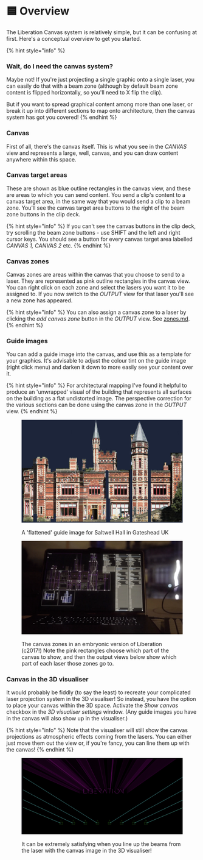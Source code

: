 # 🟦 Overview

The Liberation Canvas system is relatively simple, but it can be confusing at first. Here's a conceptual overview to get you started.&#x20;

{% hint style="info" %}
### Wait, do I need the canvas system?

Maybe not! If you're just projecting a single graphic onto a single laser, you can easily do that with a beam zone (although by default beam zone content is flipped horizontally, so you'll need to X flip the clip).&#x20;

But if you want to spread graphical content among more than one laser, or break it up into different sections to map onto architecture, then the canvas system has got you covered!&#x20;
{% endhint %}

### Canvas

First of all, there's the canvas itself. This is what you see in the _CANVAS_ view and represents a large, well, canvas, and you can draw content anywhere within this space.&#x20;

### Canvas target areas

These are shown as blue outline rectangles in the canvas view, and these are areas to which you can send content. You send a clip's content to a canvas target area, in the same way that you would send a clip to a beam zone. You'll see the canvas target area buttons to the right of the beam zone buttons in the clip deck.&#x20;

{% hint style="info" %}
If you can't see the canvas buttons in the clip deck, try scrolling the beam zone buttons - use SHIFT and the left and right cursor keys. You should see a button for every canvas target area labelled _CANVAS 1, CANVAS 2_ etc.&#x20;
{% endhint %}

### Canvas zones

Canvas zones are areas within the canvas that you choose to send to a laser. They are represented as pink outline rectangles in the canvas view. You can right click on each zone and select the lasers you want it to be assigned to. If you now switch to the _OUTPUT_ view for that laser you'll see a new zone has appeared. &#x20;

{% hint style="info" %}
You can also assign a canvas zone to a laser by clicking the _add canvas zone_ button in the _OUTPUT_ view. See [zones.md](../setting-up/output-view/zones.md "mention").
{% endhint %}

### Guide images

You can add a guide image into the canvas, and use this as a template for your graphics. It's advisable to adjust the colour tint on the guide image (right click menu) and darken it down to more easily see your content over it.&#x20;

{% hint style="info" %}
For architectural mapping I've found it helpful to produce an 'unwrapped' visual of the building that represents all surfaces on the building as a flat undistorted image. The perspective correction for the various sections can be done using the canvas zone in the _OUTPUT_ view.&#x20;
{% endhint %}

<figure><img src="../.gitbook/assets/SaltwellHallFlat2.jpg" alt=""><figcaption><p>A 'flattened' guide image for Saltwell Hall in Gateshead UK</p></figcaption></figure>

<figure><img src="../.gitbook/assets/SaltwellHallZones.png" alt=""><figcaption><p>The canvas zones in an embryonic version of Liberation (c2017!) Note the pink rectangles choose which part of the canvas to show, and then the output views below show which part of each laser those zones go to. </p></figcaption></figure>

### Canvas in the 3D visualiser

It would probably be fiddly (to say the least) to recreate your complicated laser projection system in the 3D visualiser! So instead, you have the option to place your canvas within the 3D space. Activate the _Show canvas_ checkbox in the _3D visualiser settings_ window. (Any guide images you have in the canvas will also show up in the visualiser.)

{% hint style="info" %}
Note that the visualiser will still show the canvas projections as atmospheric effects coming from the lasers. You can either just move them out the view or, if you're fancy, you can line them up with the canvas!
{% endhint %}

<figure><img src="../.gitbook/assets/Screenshot 2025-01-17 at 10.36.49.png" alt=""><figcaption><p>It can be extremely satisfying when you line up the beams from the laser with the canvas image in the 3D visualiser! </p></figcaption></figure>



